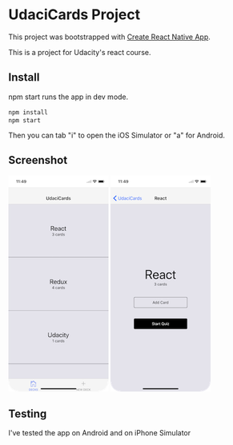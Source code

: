 # UdaciCards Project

This project was bootstrapped with [Create React Native App](https://github.com/react-community/create-react-native-app).

This is a project for Udacity's react course.

## Install

npm start runs the app in dev mode.

```
npm install
npm start
```
Then you can tab "i" to open the iOS Simulator or "a" for Android.

## Screenshot

<img src="/sim1.png" width=200px style="display: inline-block" />
<img src="/sim2.png" width=200px style="display: inline-block" />

## Testing

I've tested the app on Android and on iPhone Simulator
